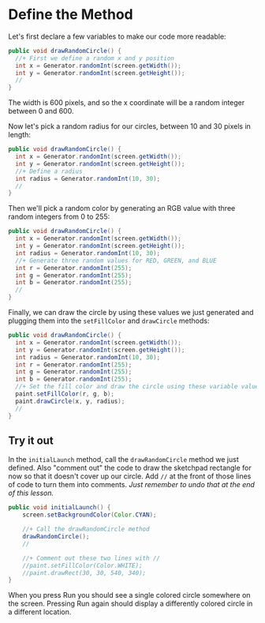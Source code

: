 # Define the Method

Let's first declare a few variables to make our code more readable:

```java
public void drawRandomCircle() {
  //+ First we define a random x and y position
  int x = Generator.randomInt(screen.getWidth());
  int y = Generator.randomInt(screen.getHeight());
  //
}
```

The width is 600 pixels, and so the x coordinate will be a random integer between 0 and 600.

Now let's pick a random radius for our circles, between 10 and 30 pixels in length:

```java
public void drawRandomCircle() {
  int x = Generator.randomInt(screen.getWidth());
  int y = Generator.randomInt(screen.getHeight());
  //+ Define a radius
  int radius = Generator.randomInt(10, 30);
  //
}
```

Then we'll pick a random color by generating an RGB value with three random integers from 0 to 255:

```java
public void drawRandomCircle() {
  int x = Generator.randomInt(screen.getWidth());
  int y = Generator.randomInt(screen.getHeight());
  int radius = Generator.randomInt(10, 30);
  //+ Generate three random values for RED, GREEN, and BLUE
  int r = Generator.randomInt(255);
  int g = Generator.randomInt(255);
  int b = Generator.randomInt(255);
  //
}
```

Finally, we can draw the circle by using these values we just generated and plugging them into the `setFillColor` and `drawCircle` methods:

```java
public void drawRandomCircle() {
  int x = Generator.randomInt(screen.getWidth());
  int y = Generator.randomInt(screen.getHeight());
  int radius = Generator.randomInt(10, 30);
  int r = Generator.randomInt(255);
  int g = Generator.randomInt(255);
  int b = Generator.randomInt(255);
  //+ Set the fill color and draw the circle using these variable values
  paint.setFillColor(r, g, b);
  paint.drawCircle(x, y, radius);
  //
}
```

## Try it out

In the `initialLaunch` method, call the `drawRandomCircle` method we just defined.
Also "comment out" the code to draw the sketchpad rectangle for now so that it doesn't cover up our circle. Add `//` at the front of those lines of code to turn them into comments. *Just remember to undo that at the end of this lesson.*

```java
public void initialLaunch() {
    screen.setBackgroundColor(Color.CYAN);

    //+ Call the drawRandomCircle method
    drawRandomCircle();
    //    

    //+ Comment out these two lines with //
    //paint.setFillColor(Color.WHITE);
    //paint.drawRect(30, 30, 540, 340);
}
```

When you press Run you should see a single colored circle somewhere on the screen. Pressing Run again should display a differently colored circle in a different location.
